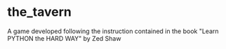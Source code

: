﻿# the_tavern

 A game developed following the instruction contained in the book "Learn PYTHON the HARD WAY" by Zed Shaw
